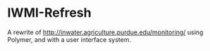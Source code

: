 # IWMI-Refresh
A rewrite of http://inwater.agriculture.purdue.edu/monitoring/ using Polymer, and with a user interface system.
